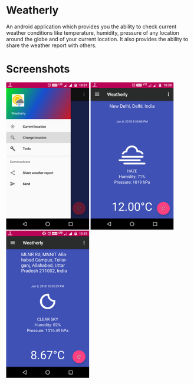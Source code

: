 # Weatherly
An android application which provides you the ability to check current weather conditions like temperature, humidity, pressure of any location around the globe and of your current location. It also provides the ability to share the weather report with others.

# Screenshots
<img src="https://github.com/gargmehul10/Weatherly/blob/master/Screenshot_4.png" height="400" alt="Screenshot"/> 
<img src="https://github.com/gargmehul10/Weatherly/blob/master/Screenshot_1.png" height="400" alt="Screenshot"/>
<img src="https://github.com/gargmehul10/Weatherly/blob/master/Screenshot_7.png" height="400" alt="Screenshot"/> 
